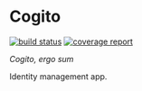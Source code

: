 Cogito
======
[![build status](https://gitlab.ta.philips.com/blockchain-lab/Cogito/badges/master/build.svg)](https://gitlab.ta.philips.com/blockchain-lab/Cogito/commits/master)
[![coverage report](https://gitlab.ta.philips.com/blockchain-lab/Cogito/badges/master/coverage.svg)](https://gitlab.ta.philips.com/blockchain-lab/Cogito/commits/master)


*Cogito, ergo sum*

Identity management app.
